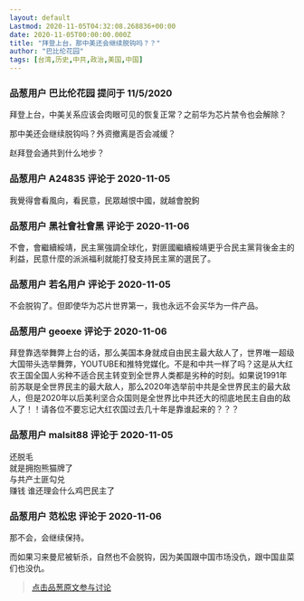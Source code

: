```yaml
---
layout: default
Lastmod: 2020-11-05T04:32:08.268836+00:00
date: 2020-11-05T00:00:00.000Z
title: "拜登上台，那中美还会继续脱钩吗？？"
author: "巴比伦花园"
tags: [台湾,历史,中共,政治,美国,中国]
---
```



### 品葱用户 **巴比伦花园** 提问于 11/5/2020
    
拜登上台，中美关系应该会肉眼可见的恢复正常？之前华为芯片禁令也会解除？  
  
那中美还会继续脱钩吗？外资撤离是否会减缓？  
  
赵拜登会通共到什么地步？
    
                

### 品葱用户 **A24835** 评论于 2020-11-05
        
我覺得會看風向，看民意，民眾越恨中國，就越會脫鉤
        
                

### 品葱用户 **黑社會社會黑** 评论于 2020-11-06
        
不會，會繼續綏靖，民主黨強調全球化，對匪國繼續綏靖更乎合民主黨背後金主的利益，民意什麼的派派福利就能打發支持民主黨的選民了。
        
                

### 品葱用户 **若名用户** 评论于 2020-11-05
        
不会脱钩了。但即使华为芯片世界第一，我也永远不会买华为一件产品。
        
                

### 品葱用户 **geoexe** 评论于 2020-11-06
        
拜登靠选举舞弊上台的话，那么美国本身就成自由民主最大敌人了，世界唯一超级大国带头选举舞弊，YOUTUBE和推特党媒化。不是和中共一样了吗？这是从大红农王国全国人劣种不适合民主转变到全世界人类都是劣种的时刻。如果说1991年前苏联是全世界民主的最大敌人，那么2020年选举前中共是全世界民主的最大敌人，但是2020年以后美利坚合众国则是全世界比中共还大的彻底地民主自由的敌人了！！请各位不要忘记大红农国过去几十年是靠谁起来的？？？
        
                

### 品葱用户 **malsit88** 评论于 2020-11-05
        
还脱毛  
就是拥抱熊猫牌了  
与共产土匪勾兑  
赚钱 谁还理会什么鸡巴民主了
        
                

### 品葱用户 **范松忠** 评论于 2020-11-06
        
那不会，会继续保持。  
  
而如果习来曼尼被斩杀，自然也不会脱钩，因为美国跟中国市场没仇，跟中国韭菜们也没仇。
        
                





> [点击品葱原文参与讨论](https://pincong.rocks/question/33093)

